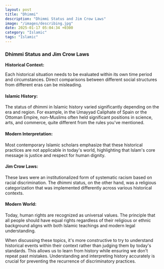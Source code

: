 ```yaml
---
layout: post
title: "Dhimmi"
description: "Dhimmi Status and Jim Crow Laws"
image: "/images/describing.jpg"
date: 2025-01-17 05:04:34 +0300
category: "Islamic"
tags: "Islamic"
---
```


### Dhimmi Status and Jim Crow Laws
 

 **Historical Context:**
 
  Each historical situation needs to be evaluated within its own time period and circumstances. Direct comparisons between different social structures from different eras can be misleading.

####  **Islamic History:** 
 
 The status of dhimmi in Islamic history varied significantly depending on the era and region. For example, in the Umayyad Caliphate of Spain or the Ottoman Empire, non-Muslims often held significant positions in science, arts, and commerce, quite different from the rules you've mentioned.

####  **Modern Interpretation:**
 
  Most contemporary Islamic scholars emphasize that these historical practices are not applicable in today's world, highlighting that Islam's core message is justice and respect for human dignity.

####  **Jim Crow Laws:** 
 
 These laws were an institutionalized form of systematic racism based on racial discrimination. The dhimmi status, on the other hand, was a religious categorization that was implemented differently across various historical contexts.

####  **Modern World:** 
 
 Today, human rights are recognized as universal values. The principle that all people should have equal rights regardless of their religious or ethnic background aligns with both Islamic teachings and modern legal understanding.

When discussing these topics, it's more constructive to try to understand historical events within their context rather than judging them by today's standards. This allows us to learn from history while ensuring we don't repeat past mistakes. Understanding and interpreting history accurately is crucial for preventing the recurrence of discriminatory practices.

 
